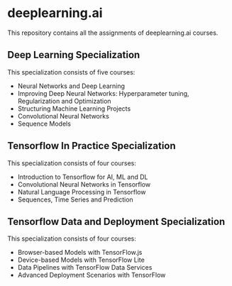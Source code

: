 # deeplearning.ai

This repository contains all the assignments of deeplearning.ai courses.

## Deep Learning Specialization
This specialization consists of five courses:

  * Neural Networks and Deep Learning  
  * Improving Deep Neural Networks: Hyperparameter tuning, Regularization and Optimization
  * Structuring Machine Learning Projects
  * Convolutional Neural Networks
  * Sequence Models


## Tensorflow In Practice Specialization
This specialization consists of four courses:

  * Introduction to Tensorflow for AI, ML and DL  
  * Convolutional Neural Networks in Tensorflow
  * Natural Language Processing in Tensorflow
  * Sequences, Time Series and Prediction


## Tensorflow Data and Deployment Specialization
This specialization consists of four courses:

  * Browser-based Models with TensorFlow.js 
  * Device-based Models with TensorFlow Lite
  * Data Pipelines with TensorFlow Data Services
  * Advanced Deployment Scenarios with TensorFlow